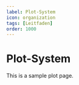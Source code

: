 ```yaml
---
label: Plot-System
icon: organization
tags: [Leitfaden]
order: 1000
---
```


# Plot-System

This is a sample plot page.
